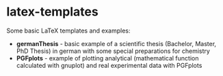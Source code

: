 latex-templates
===============

Some basic LaTeX templates and examples: 

* **germanThesis** - basic example of a scientific thesis (Bachelor, Master, PhD Thesis) in german with some special preparations for chemistry
* **PGFplots** - example of plotting analytical (mathematical function calculated with gnuplot) and real experimental data with PGFplots
